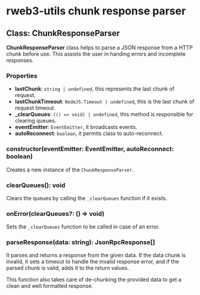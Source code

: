 # rweb3-utils chunk response parser

## Class: ChunkResponseParser

**ChunkResponseParser** class helps to parse a JSON response from a HTTP chunk before use. This assists the user in handing errors and incomplete responses.

### Properties

- **lastChunk**: `string | undefined`, this represents the last chunk of request.
- **lastChunkTimeout**: `NodeJS.Timeout | undefined`, this is the last chunk of request timeout.
- **_clearQueues**: `(() => void) | undefined`, this method is responsible for clearing queues.
- **eventEmitter**: `EventEmitter`, it broadcasts events.
- **autoReconnect**: `boolean`, it permits class to auto-reconnect.

### constructor(eventEmitter: EventEmitter, autoReconnect: boolean)

Creates a new instance of the `ChunkResponseParser`.

### clearQueues(): void

Clears the queues by calling the `_clearQueues` function if it exists.

### onError(clearQueues?: () => void)

Sets the `_clearQueues` function to be called in case of an error.

### parseResponse(data: string): JsonRpcResponse[]

It parses and returns a response from the given data. If the data chunk is invalid, it sets a timeout to handle the invalid response error, and if the parsed chunk is valid, adds it to the return values.

This function also takes care of de-chunking the provided data to get a clean and well formatted response.
